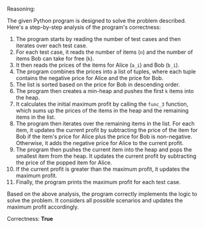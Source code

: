 Reasoning:

The given Python program is designed to solve the problem described. Here's a step-by-step analysis of the program's correctness:

1.  The program starts by reading the number of test cases and then iterates over each test case.
2.  For each test case, it reads the number of items (`n`) and the number of items Bob can take for free (`k`).
3.  It then reads the prices of the items for Alice (`a_i`) and Bob (`b_i`).
4.  The program combines the prices into a list of tuples, where each tuple contains the negative price for Alice and the price for Bob.
5.  The list is sorted based on the price for Bob in descending order.
6.  The program then creates a min-heap and pushes the first `k` items into the heap.
7.  It calculates the initial maximum profit by calling the `func_3` function, which sums up the prices of the items in the heap and the remaining items in the list.
8.  The program then iterates over the remaining items in the list. For each item, it updates the current profit by subtracting the price of the item for Bob if the item's price for Alice plus the price for Bob is non-negative. Otherwise, it adds the negative price for Alice to the current profit.
9.  The program then pushes the current item into the heap and pops the smallest item from the heap. It updates the current profit by subtracting the price of the popped item for Alice.
10. If the current profit is greater than the maximum profit, it updates the maximum profit.
11. Finally, the program prints the maximum profit for each test case.

Based on the above analysis, the program correctly implements the logic to solve the problem. It considers all possible scenarios and updates the maximum profit accordingly.

Correctness: **True**
